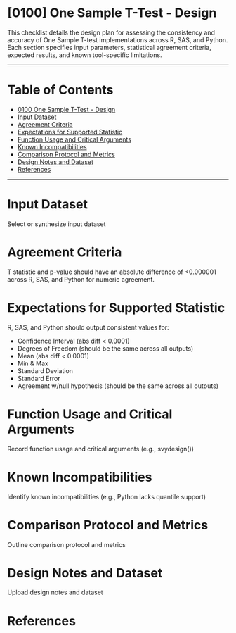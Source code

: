 # [0100] One Sample T-Test - Design
This checklist details the design plan for assessing the consistency and accuracy of One Sample T-test implementations across R, SAS, and Python. Each section specifies input parameters, statistical agreement criteria, expected results, and known tool-specific limitations.

---
# Table of Contents 
- [0100 One Sample T-Test - Design](#0100-One-Sample-TTest---Design)
- [Input Dataset](#input-dataset)
- [Agreement Criteria](#agreement-criteria)
- [Expectations for Supported Statistic](#expectations-for-supported-statistic)
- [Function Usage and Critical Arguments](#function-usage-and-critical-arguments)
- [Known Incompatibilities](#known-incompatibilities)
- [Comparison Protocol and Metrics](#comparison-protocol-and-metrics)
- [Design Notes and Dataset](#design-notes-and-dataset)
- [References](#references)

---

# Input Dataset 
Select or synthesize input dataset 

# Agreement Criteria 
T statistic and p-value should have an absolute difference of <0.000001 across R, SAS, and Python for numeric agreement. 

# Expectations for Supported Statistic
R, SAS, and Python should output consistent values for: 
- Confidence Interval (abs diff < 0.0001)
- Degrees of Freedom (should be the same across all outputs)
- Mean (abs diff < 0.0001)
- Min & Max 
- Standard Deviation 
- Standard Error 
- Agreement w/null hypothesis (should be the same across all outputs)

# Function Usage and Critical Arguments 
Record function usage and critical arguments (e.g., svydesign())

# Known Incompatibilities 
Identify known incompatibilities (e.g., Python lacks quantile support)

# Comparison Protocol and Metrics 
Outline comparison protocol and metrics

# Design Notes and Dataset 
Upload design notes and dataset

# References 
